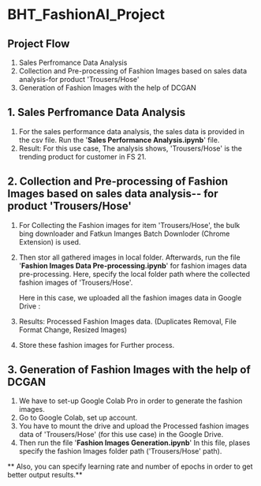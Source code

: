 # BHT_FashionAI_Project

## Project Flow

1. Sales Perfromance Data Analysis
2. Collection and Pre-processing of Fashion Images based on sales data analysis-for product 'Trousers/Hose'
4. Generation of Fashion Images with the help of DCGAN

## 1. Sales Perfromance Data Analysis
1. For the sales performance data analysis, the sales data is provided in the csv file. Run the '**Sales Performance Analysis.ipynb**' file. 
2. Result: For this use case, The analysis shows, 'Trousers/Hose' is the trending product for customer in FS 21.

## 2. Collection and Pre-processing of Fashion Images based on sales data analysis-- for product 'Trousers/Hose'
 1. For Collecting the Fashion images for item 'Trousers/Hose', the bulk bing downloader and Fatkun Imanges Batch Downloder (Chrome Extension) is used.
 2. Then stor all gathered images in local folder. Afterwards, run the file '**Fashion Images Data Pre-processing.ipynb**' for fashion images data pre-processing. 
     Here, specify the local folder path where the collected fashion images of 'Trousers/Hose'.
     
     Here in this case, we uploaded all the fashion images data in Google Drive : 
 3. Results: Processed Fashion Images data. (Duplicates Removal, File Format Change, Resized Images)
 4. Store these fashion images for Further process. 
    
 
## 3. Generation of Fashion Images with the help of DCGAN

1. We have to set-up Google Colab Pro in order to generate the fashion images. 
2. Go to Google Colab, set up account.
3. You have to mount the drive and upload the Processed fashion images data of 'Trousers/Hose' (for this use case) in the Google Drive.
4. Then run the file '**Fashion Images Generation.ipynb**' In this file, plases specify the fashion Images folder path ('Trousers/Hose' path).

** Also, you can specify learning rate and number of epochs in order to get better output results.**

